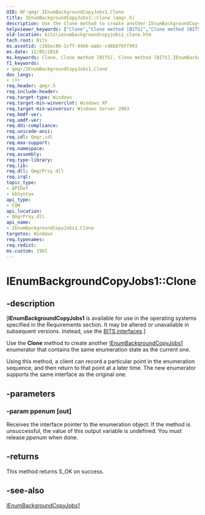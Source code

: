 ```yaml
---
UID: NF:qmgr.IEnumBackgroundCopyJobs1.Clone
title: IEnumBackgroundCopyJobs1::Clone (qmgr.h)
description: Use the Clone method to create another IEnumBackgroundCopyJobs1 enumerator that contains the same enumeration state as the current one.helpviewer_keywords: ["Clone","Clone method [BITS]","Clone method [BITS]","IEnumBackgroundCopyJobs1 interface","IEnumBackgroundCopyJobs1 interface [BITS]","Clone method","IEnumBackgroundCopyJobs1.Clone","IEnumBackgroundCopyJobs1::Clone","bits.ienumbackgroundcopyjobs1_clone","qmgr/IEnumBackgroundCopyJobs1::Clone"]
old-location: bits\ienumbackgroundcopyjobs1_clone.htm
tech.root: Bits
ms.assetid: c26bec86-1cff-44bb-aa0c-c48b076ff993
ms.date: 12/05/2018
ms.keywords: Clone, Clone method [BITS], Clone method [BITS],IEnumBackgroundCopyJobs1 interface, IEnumBackgroundCopyJobs1 interface [BITS],Clone method, IEnumBackgroundCopyJobs1.Clone, IEnumBackgroundCopyJobs1::Clone, bits.ienumbackgroundcopyjobs1_clone, qmgr/IEnumBackgroundCopyJobs1::Clone
f1_keywords:
- qmgr/IEnumBackgroundCopyJobs1.Clone
dev_langs:
- c++
req.header: qmgr.h
req.include-header: 
req.target-type: Windows
req.target-min-winverclnt: Windows XP
req.target-min-winversvr: Windows Server 2003
req.kmdf-ver: 
req.umdf-ver: 
req.ddi-compliance: 
req.unicode-ansi: 
req.idl: Qmgr.idl
req.max-support: 
req.namespace: 
req.assembly: 
req.type-library: 
req.lib: 
req.dll: QmgrPrxy.dll
req.irql: 
topic_type:
- APIRef
- kbSyntax
api_type:
- COM
api_location:
- QmgrPrxy.dll
api_name:
- IEnumBackgroundCopyJobs1.Clone
targetos: Windows
req.typenames: 
req.redist: 
ms.custom: 19H1
---
```


# IEnumBackgroundCopyJobs1::Clone


## -description


<p class="CCE_Message">[<b>IEnumBackgroundCopyJobs1</b> is available for use in the operating systems specified in the Requirements section.  It may be altered or unavailable in subsequent versions. Instead, use the <a href="https://docs.microsoft.com/windows/desktop/Bits/bits-interfaces">BITS interfaces</a>.]

Use the <b>Clone</b> method to create another <a href="https://docs.microsoft.com/windows/desktop/api/qmgr/nn-qmgr-ienumbackgroundcopyjobs1">IEnumBackgroundCopyJobs1</a> enumerator that contains the same enumeration state as the current one. 



Using this method, a client can record a particular point in the enumeration sequence, and then return to that point at a later time. The new enumerator supports the same interface as the original one.


## -parameters




### -param ppenum [out]

Receives the interface pointer to the enumeration object. If the method is unsuccessful, the value of this output variable is undefined. You must release <i>ppenum</i> when done.


## -returns



This method returns S_OK on success.




## -see-also




<a href="https://docs.microsoft.com/windows/desktop/api/qmgr/nn-qmgr-ienumbackgroundcopyjobs1">IEnumBackgroundCopyJobs1</a>
 

 

